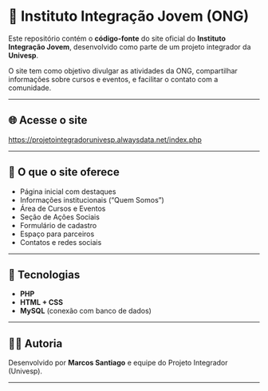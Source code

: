 # 🌱 Instituto Integração Jovem (ONG)

Este repositório contém o **código-fonte** do site oficial do **Instituto Integração Jovem**, desenvolvido como parte de um projeto integrador da **Univesp**.

O site tem como objetivo divulgar as atividades da ONG, compartilhar informações sobre cursos e eventos, e facilitar o contato com a comunidade.

---

## 🌐 Acesse o site
https://projetointegradorunivesp.alwaysdata.net/index.php

---

## 📖 O que o site oferece

- Página inicial com destaques  
- Informações institucionais (“Quem Somos”)  
- Área de Cursos e Eventos  
- Seção de Ações Sociais  
- Formulário de cadastro  
- Espaço para parceiros  
- Contatos e redes sociais  

---

## 🚀 Tecnologias

- **PHP**  
- **HTML + CSS**  
- **MySQL** (conexão com banco de dados)  

---

## 👩‍💻 Autoria

Desenvolvido por **Marcos Santiago** e equipe do Projeto Integrador (Univesp).  

---
